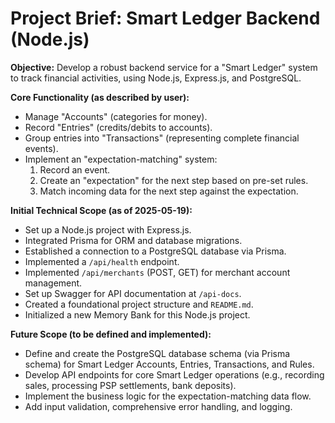 # Project Brief: Smart Ledger Backend (Node.js)

**Objective:** Develop a robust backend service for a "Smart Ledger" system to track financial activities, using Node.js, Express.js, and PostgreSQL.

**Core Functionality (as described by user):**
- Manage "Accounts" (categories for money).
- Record "Entries" (credits/debits to accounts).
- Group entries into "Transactions" (representing complete financial events).
- Implement an "expectation-matching" system:
    1. Record an event.
    2. Create an "expectation" for the next step based on pre-set rules.
    3. Match incoming data for the next step against the expectation.

**Initial Technical Scope (as of 2025-05-19):**
- Set up a Node.js project with Express.js.
- Integrated Prisma for ORM and database migrations.
- Established a connection to a PostgreSQL database via Prisma.
- Implemented a `/api/health` endpoint.
- Implemented `/api/merchants` (POST, GET) for merchant account management.
- Set up Swagger for API documentation at `/api-docs`.
- Created a foundational project structure and `README.md`.
- Initialized a new Memory Bank for this Node.js project.

**Future Scope (to be defined and implemented):**
- Define and create the PostgreSQL database schema (via Prisma schema) for Smart Ledger Accounts, Entries, Transactions, and Rules.
- Develop API endpoints for core Smart Ledger operations (e.g., recording sales, processing PSP settlements, bank deposits).
- Implement the business logic for the expectation-matching data flow.
- Add input validation, comprehensive error handling, and logging.
